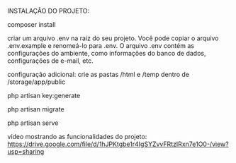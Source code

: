 INSTALAÇÃO DO PROJETO:

composer install

criar um arquivo .env na raiz do seu projeto. Você pode copiar o arquivo .env.example e renomeá-lo para .env. O arquivo .env contém as configurações do ambiente, como informações do banco de dados, configurações de e-mail, etc. 

configuração adicional:
crie as pastas /html e /temp dentro de /storage/app/public

php artisan key:generate

php artisan migrate

php artisan serve

vídeo mostrando as funcionalidades do projeto:
https://drive.google.com/file/d/1hJPKtgbe1r4IgSYZvvFRtzIRxn7e1O0-/view?usp=sharing
